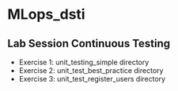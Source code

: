 # MLops_dsti
## Lab Session Continuous Testing 
- Exercise 1: unit_testing_simple directory
- Exercise 2: unit_test_best_practice directory 
- Exercise 3: unit_test_register_users directory